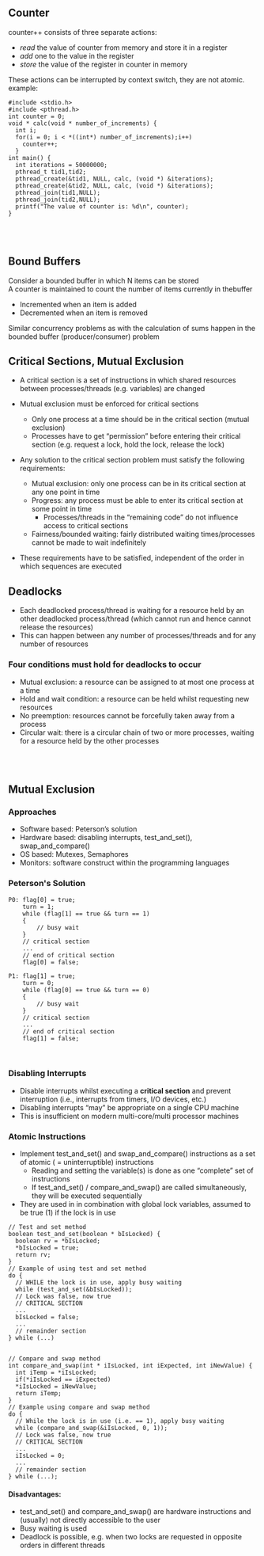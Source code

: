 ## Counter
counter++ consists of three separate actions:
- *read* the value of counter from memory and store it in a register
- *add* one to the value in the register
- *store* the value of the register in counter in memory

These actions can be interrupted by context switch, they are not atomic.
example:
```
#include <stdio.h>
#include <pthread.h>
int counter = 0;
void * calc(void * number_of_increments) {
  int i;
  for(i = 0; i < *((int*) number_of_increments);i++)
    counter++;
  }
int main() {
  int iterations = 50000000;
  pthread_t tid1,tid2;
  pthread_create(&tid1, NULL, calc, (void *) &iterations);
  pthread_create(&tid2, NULL, calc, (void *) &iterations);
  pthread_join(tid1,NULL);
  pthread_join(tid2,NULL);
  printf("The value of counter is: %d\n", counter);
}
```
<br><br>

## Bound Buffers
Consider a bounded buffer in which N items can be stored<br>
A counter is maintained to count the number of items currently in thebuffer
  - Incremented when an item is added
  - Decremented when an item is removed
  
Similar concurrency problems as with the calculation of sums happen in the bounded buffer (producer/consumer) problem

## Critical Sections, Mutual Exclusion
- A critical section is a set of instructions in which shared resources between processes/threads (e.g. variables) are changed
- Mutual exclusion must be enforced for critical sections
  - Only one process at a time should be in the critical section (mutual exclusion)
  - Processes have to get “permission” before entering their critical section (e.g. request a lock, hold the lock, release the lock)

- Any solution to the critical section problem must satisfy the following requirements:
  - Mutual exclusion: only one process can be in its critical section at any one point in time
  - Progress: any process must be able to enter its critical section at some point in time
    - Processes/threads in the “remaining code” do not influence access to critical sections
  - Fairness/bounded waiting: fairly distributed waiting times/processes cannot be made to wait indefinitely
  
- These requirements have to be satisfied, independent of the order in which sequences are executed

## Deadlocks
- Each deadlocked process/thread is waiting for a resource held by an other deadlocked process/thread (which cannot run and hence cannot release the resources)
- This can happen between any number of processes/threads and for any number of resources

### Four conditions must hold for deadlocks to occur 
- Mutual exclusion: a resource can be assigned to at most one process at a time
- Hold and wait condition: a resource can be held whilst requesting new resources
- No preemption: resources cannot be forcefully taken away from a process
- Circular wait: there is a circular chain of two or more processes, waiting for a resource held by the other processes

<br><br>
## Mutual Exclusion
### Approaches
- Software based: Peterson’s solution
- Hardware based: disabling interrupts, test_and_set(), swap_and_compare()
- OS based: Mutexes, Semaphores
- Monitors: software construct within the programming languages

### Peterson's Solution
```
P0: flag[0] = true;
    turn = 1;
    while (flag[1] == true && turn == 1)
    {
        // busy wait
    }
    // critical section
    ...
    // end of critical section
    flag[0] = false;
    
P1: flag[1] = true;
    turn = 0;
    while (flag[0] == true && turn == 0)
    {
        // busy wait
    }
    // critical section
    ...
    // end of critical section
    flag[1] = false;
```
<br>

### Disabling Interrupts
- Disable interrupts whilst executing a **critical section** and prevent interruption (i.e., interrupts from timers, I/O devices, etc.)
- Disabling interrupts “may” be appropriate on a single CPU machine
- This is insufficient on modern multi-core/multi processor machines

### Atomic Instructions
- Implement test_and_set() and swap_and_compare() instructions as a set of atomic ( = uninterruptible) instructions
  - Reading and setting the variable(s) is done as one “complete” set of instructions
  - If test_and_set() / compare_and_swap() are called simultaneously, they will be executed sequentially
- They are used in in combination with global lock variables, assumed to be true (1) if the lock is in use

```
// Test and set method
boolean test_and_set(boolean * bIsLocked) {
  boolean rv = *bIsLocked;
  *bIsLocked = true;
  return rv;
}
// Example of using test and set method
do {
  // WHILE the lock is in use, apply busy waiting
  while (test_and_set(&bIsLocked));
  // Lock was false, now true
  // CRITICAL SECTION
  ...
  bIsLocked = false;
  ...
  // remainder section
} while (...)


// Compare and swap method
int compare_and_swap(int * iIsLocked, int iExpected, int iNewValue) {
  int iTemp = *iIsLocked;
  if(*iIsLocked == iExpected)
  *iIsLocked = iNewValue;
  return iTemp;
}
// Example using compare and swap method
do {
  // While the lock is in use (i.e. == 1), apply busy waiting
  while (compare_and_swap(&iIsLocked, 0, 1));
  // Lock was false, now true
  // CRITICAL SECTION
  ...
  iIsLocked = 0;
  ...
  // remainder section
} while (...);
```
#### Disadvantages:
- test_and_set() and compare_and_swap() are hardware instructions and (usually) not directly accessible to the user
- Busy waiting is used
- Deadlock is possible, e.g. when two locks are requested in opposite orders in different threads
